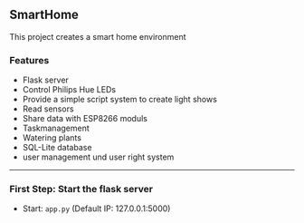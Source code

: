 ##  SmartHome

This project creates a smart home environment


### Features

- Flask server 
- Control Philips Hue LEDs
- Provide a simple script system to create light shows
- Read sensors
- Share data with ESP8266 moduls
- Taskmanagement
- Watering plants
- SQL-Lite database 
- user management und user right system

------------

### First Step: Start the flask server

- Start: ```app.py``` (Default IP: 127.0.0.1:5000)
